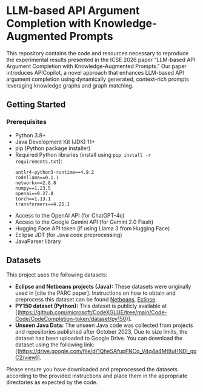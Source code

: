 # LLM-based API Argument Completion with Knowledge-Augmented Prompts
This repository contains the code and resources necessary to reproduce the experimental results presented in the ICSE 2026 paper "LLM-based API Argument Completion with Knowledge-Augmented Prompts." Our paper introduces APICopilot, a novel approach that enhances LLM-based API argument completion using dynamically generated, context-rich prompts leveraging knowledge graphs and graph matching.
## Getting Started
### Prerequisites
* Python 3.8+
* Java Development Kit (JDK) 11+
* pip (Python package installer)
* Required Python libraries (install using `pip install -r requirements.txt`):
    ```
    antlr4-python3-runtime==4.9.2
    codellama==0.1.1
    networkx==2.8.8
    numpy==1.23.5
    openai==0.27.8
    torch==1.13.1
    transformers==4.25.1
* Access to the OpenAI API (for ChatGPT-4o)
* Access to the Google Gemini API (for Gemini 2.0 Flash)
* Hugging Face API token (if using Llama 3 from Hugging Face)
* Eclipse JDT (for Java code preprocessing)
* JavaParser library
## Datasets
This project uses the following datasets:
* **Eclipse and Netbeans projects (Java):** These datasets were originally used in [cite the PARC paper]. Instructions on how to obtain and preprocess this dataset can be found [Netbeans](https://github.com/apache/netbeans/tree/54987ffb73ae9e17b23d4a43a23770142f93206b), [Eclipse](https://www.eclipse.org/downloads/download.php?file=/eclipse/downloads/drops4/R-4.17-202009021800/eclipse-platform-sources-4.17.tar.xz).
* **PY150 dataset (Python):** This dataset is publicly available at [(https://github.com/microsoft/CodeXGLUE/tree/main/Code-Code/CodeCompletion-token/dataset/py150)]. 
* **Unseen Java Data:** The unseen Java code was collected from projects and repositories published after October 2023, Due to size limits, the dataset has been uploaded to Google Drive. You can download the dataset using the following link:  [(https://drive.google.com/file/d/1QheSAfupFNCq_V4q4a4Mt8uHNDl_gpC2/view)]. 

Please ensure you have downloaded and preprocessed the datasets according to the provided instructions and place them in the appropriate directories as expected by the code.
